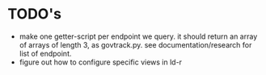 # TODO's

- make one getter-script per endpoint we query. it should return an array of arrays of length 3, as govtrack.py. see documentation/research for list of endpoint. 
- figure out how to configure specific views in ld-r